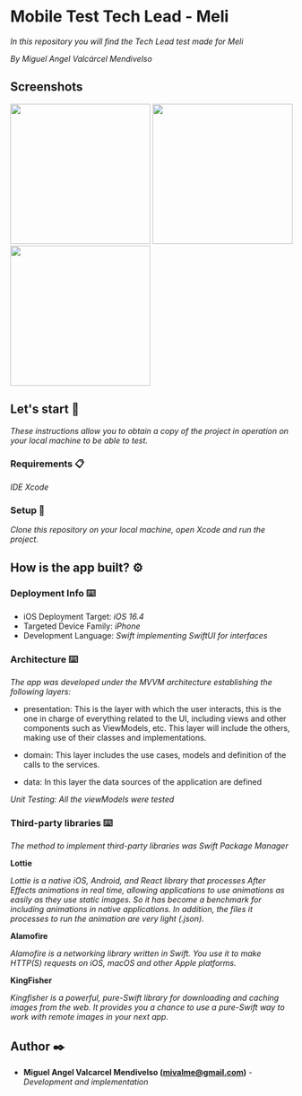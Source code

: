 # Mobile Test Tech Lead - Meli

_In this repository you will find the Tech Lead test made for Meli_

_By Miguel Angel Valcárcel Mendivelso_

## Screenshots

<img src="https://github.com/mivalme/MELI-TEST-2023/assets/33386326/9dd6a36a-b31a-44ce-9474-ab33aaf0ad7b" width="250"> <img src="https://github.com/mivalme/MELI-TEST-2023/assets/33386326/d9b6fe0a-05f1-4e50-b2de-84be56777bf7" width="250"> <img src="https://github.com/mivalme/MELI-TEST-2023/assets/33386326/698dfec5-0e3f-4344-abcd-3c0d746d7315" width="250"> 

## Let's start 🚀

_These instructions allow you to obtain a copy of the project in operation on your local machine to be able to test._

### Requirements 📋

_IDE Xcode_

### Setup 🔧

_Clone this repository on your local machine, open Xcode and run the project._

## How is the app built? ⚙️

### Deployment Info ⌨️

* iOS Deployment Target:  _iOS 16.4_
* Targeted Device Family:  _iPhone_
* Development Language:  _Swift implementing SwiftUI for interfaces_

### Architecture ⌨️

_The app was developed under the MVVM architecture establishing the following layers:_

* presentation: This is the layer with which the user interacts, this is the one in charge of everything related to the UI, including views and other components such as ViewModels, etc. This layer will include the others, making use of their classes and implementations.

* domain: This layer includes the use cases, models and definition of the calls to the services.

* data: In this layer the data sources of the application are defined

_Unit Testing: All the viewModels were tested_

### Third-party libraries ⌨️

_The method to implement third-party libraries was Swift Package Manager_

__Lottie__

_Lottie is a native iOS, Android, and React library that processes After Effects animations in real time, 
allowing applications to use animations as easily as they use static images. 
So it has become a benchmark for including animations in native applications. 
In addition, the files it processes to run the animation are very light (.json)._

__Alamofire__

_Alamofire is a networking library written in Swift. You use it to make HTTP(S) requests on iOS, macOS and other Apple platforms._

__KingFisher__

_Kingfisher is a powerful, pure-Swift library for downloading and caching images from the web. It provides you a chance to use a pure-Swift way to work with remote images in your next app._


## Author ✒️

* **Miguel Angel Valcarcel Mendivelso (mivalme@gmail.com)** - *Development and implementation*
